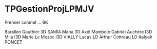 # TPGestionProjLPMJV
Premier commit ... BK

Barallon Gauthier 3D
SAMIA   Maha 3D
Axel Mambole
Gabriel Auchère I3D
Mila I3D
Marie Le Mezec i3D
VIALLY Lucas LD
Arthur Cottreau LD
Aalyah PONCET 
